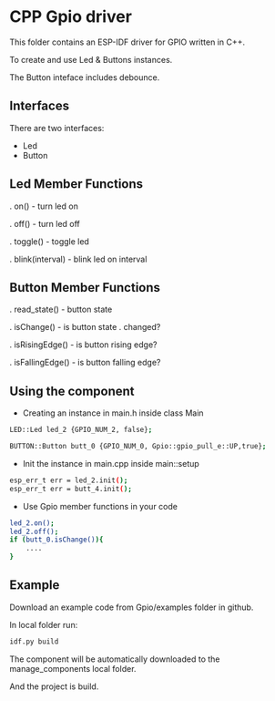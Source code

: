 # CPP Gpio driver
This folder contains an ESP-IDF driver for GPIO written in C++.

To create and use Led & Buttons instances.

The Button inteface includes debounce.

## Interfaces
There are two interfaces:
- Led
- Button

## Led Member Functions
. on() - turn led on

. off() - turn led off

. toggle() - toggle led

. blink(interval) - blink led on interval

## Button Member Functions
. read_state() - button state

. isChange() - is button state . changed?

. isRisingEdge() - is button 
rising edge?

. isFallingEdge() - is button falling edge?


## Using the component
- Creating an instance in main.h inside class Main
```bash
LED::Led led_2 {GPIO_NUM_2, false};

BUTTON::Button butt_0 {GPIO_NUM_0, Gpio::gpio_pull_e::UP,true};
``````

- Init the instance in main.cpp inside main::setup
```bash
esp_err_t err = led_2.init();
esp_err_t err = butt_4.init();
``````
- Use Gpio member functions in your code
```bash
led_2.on();
led_2.off();
if (butt_0.isChange()){
    ....
}
```

## Example
Download an example code from Gpio/examples folder in github.

In local folder run:
```bash
idf.py build
```
The component will be automatically downloaded to the manage_components local folder.

And the project is build.







